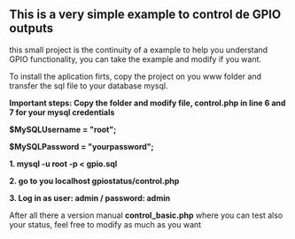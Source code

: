 
<h2>This is a very simple example to control de GPIO outputs</h2>

<p>this small project is the continuity of a example to help you understand
GPIO functionality, you can take the example and modify if you want. 

<p>To install the aplication firts, copy the project on you www folder 
and transfer the sql file to your database mysql. 

<b>Important steps: Copy the folder and modify file, control.php in line 6 and 7 for your mysql credentials
<p>$MySQLUsername = "root";
<p>$MySQLPassword = "yourpassword";

<p> 1. mysql -u root -p < gpio.sql
<p> 2. go to you localhost gpiostatus/control.php
<p> 3. Log in as user: admin / password: admin 

</b>
<p>After all there a version manual <b>control_basic.php</b> where you can test also your status, feel free to modify 
as much as you want